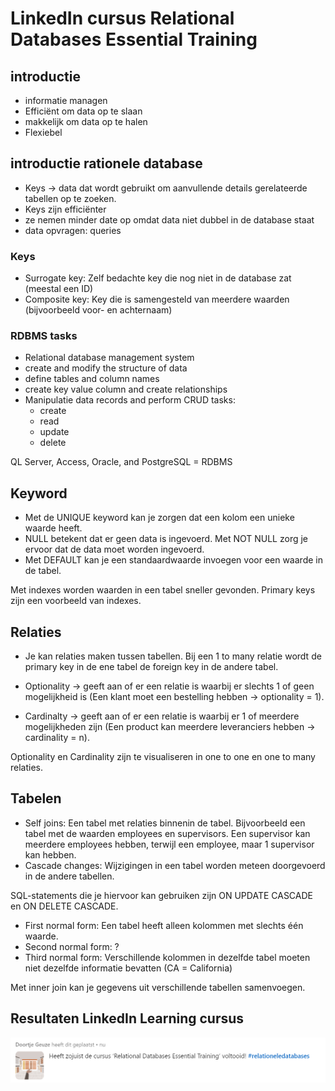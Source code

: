 # LinkedIn cursus Relational Databases Essential Training

## introductie
- informatie managen
- Efficiënt om data op te slaan
- makkelijk om data op te halen
- Flexiebel

## introductie rationele database
- Keys → data dat wordt gebruikt om aanvullende details gerelateerde tabellen op te zoeken.
- Keys zijn efficiënter
- ze nemen minder date op omdat data niet dubbel in de database staat
- data opvragen: queries

### Keys
- Surrogate key: Zelf bedachte key die nog niet in de database zat (meestal een ID)
- Composite key: Key die is samengesteld van meerdere waarden (bijvoorbeeld voor- en achternaam)




### RDBMS tasks
- Relational database management system
- create and modify the structure of data
- define tables and column names
- create key value column and create relationships
- Manipulatie data records and perform CRUD tasks:
    - create
    - read
    - update
    - delete

QL Server, Access, Oracle, and PostgreSQL = RDBMS

## Keyword
- Met de UNIQUE keyword kan je zorgen dat een kolom een unieke waarde heeft.
- NULL betekent dat er geen data is ingevoerd. Met NOT NULL zorg je ervoor dat de data moet worden ingevoerd.
- Met DEFAULT kan je een standaardwaarde invoegen voor een waarde in de tabel.

Met indexes worden waarden in een tabel sneller gevonden. 
Primary keys zijn een voorbeeld van indexes.

## Relaties
- Je kan relaties maken tussen tabellen. Bij een 1 to many relatie wordt de primary key in de ene tabel de foreign key in de andere tabel.

- Optionality -> geeft aan of er een relatie is waarbij er slechts 1 of geen mogelijkheid is (Een klant moet een bestelling hebben -> optionality = 1).
- Cardinalty -> geeft aan of er een relatie is waarbij er 1 of meerdere mogelijkheden zijn (Een product kan meerdere leveranciers hebben -> cardinality = n).

Optionality en Cardinality zijn te visualiseren in one to one en one to many relaties.

## Tabelen
- Self joins: Een tabel met relaties binnenin de tabel. Bijvoorbeeld een tabel met de waarden employees en supervisors. Een supervisor kan meerdere employees hebben, terwijl een employee, maar 1 supervisor kan hebben.
- Cascade changes: Wijzigingen in een tabel worden meteen doorgevoerd in de andere tabellen. 

SQL-statements die je hiervoor kan gebruiken zijn ON UPDATE CASCADE en ON DELETE CASCADE.

- First normal form: Een tabel heeft alleen kolommen met slechts één waarde.
- Second normal form: ?
- Third normal form: Verschillende kolommen in dezelfde tabel moeten niet dezelfde informatie bevatten (CA = California)

Met inner join kan je gegevens uit verschillende tabellen samenvoegen.

## Resultaten LinkedIn Learning cursus
![](../LinkenIn-Cursus/Images/certificaat-database-training.png)


